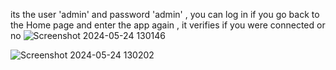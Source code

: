 its the user 'admin' and password 'admin' , you can log in 
if you go back to the Home page and enter the app again , it verifies if you were connected or no
![Screenshot 2024-05-24 130146](https://github.com/margueritteee/facebook-interface-with-shared-preferences/assets/121063816/ae5b8c86-71cc-4f99-96fa-d04210fda5d6)


![Screenshot 2024-05-24 130202](https://github.com/margueritteee/facebook-interface-with-shared-preferences/assets/121063816/19cbe80a-641d-483a-9552-1f9ba537dc9e)
